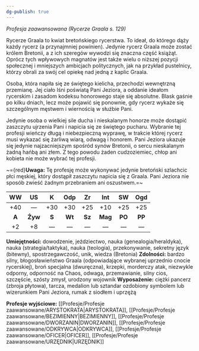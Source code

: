 ```yaml
---
dg-publish: true
---
```

*Profesja zaawansowana (Rycerze Graala s. 129)*

Rycerze Graala to kwiat bretońskiego rycerstwa. To ideał, do którego dąży każdy rycerz (a przynajmniej powinien). Jedynie rycerz Graala może zostać królem Bretonii, a z ich szeregów wywodzi się znaczna część książąt. Oprócz tych wpływowych magnatów jest także wielu o niższej pozycji społecznej i mniejszych ambicjach politycznych, jak na przykład pustelnicy, którzy obrali za swój cel opiekę nad jedną z kaplic Graala.

Osoba, która napiła się ze świętego kielicha, przechodzi wewnętrzną przemianę. Jej ciało Iśni poświatą Pani Jeziora, a oddanie ideałom rycerskim i zasadom kodeksu honorowego staje się absolutne. Blask gaśnie po kilku dniach, lecz może pojawić się ponownie, gdy rycerz wykaże się szczególnym męstwem i wiernością w służbie Pani.

Jedynie osoba o wielkiej sile ducha i nieskalanym honorze może dostąpić zaszczytu ujrzenia Pani i napicia się ze świętego pucharu. Wybranie tej profesji wieńczy długą i niebezpieczną wyprawę, w trakcie której rycerz musi wykazać się żarliwą wiarą, odwagą i honorem. Pani Jeziora ukazuje się jedynie najzacniejszym spośród synów Bretonii, o sercu nieskalanym żadną hańbą ani złem. Z tego powodu żaden cudzoziemiec, chłop ani kobieta nie może wybrać tej profesji.

~={red}**Uwaga:** Tę profesję może wykonywać jedynie bretoński szlachcic płci męskiej, który dostąpił zaszczytu napicia się z Graala. Pani Jeziora nie sposób zwieść żadnym przebraniem ani oszustwem.=~

|  WW   |   US    |   K   |  Odp   |   Zr   |   Int   |   SW   |  Ogd   |
|:-----:|:-------:|:-----:|:------:|:------:|:-------:|:------:|:------:|
|  +40  |    —    |  +30  |  +30   |  +25   |   +10   |  +25   |  +25   |
| **A** | **Żyw** | **S** | **Wt** | **Sz** | **Mag** | **PO** | **PP** |
|  +2   |   +8    |   —   |   —    |   —    |    —    |   —    |   —    |
**Umiejętności:** dowodzenie, jeździectwo, nauka (genealogia/heraldyka), nauka (strategia/taktyka), nauka (teologia), przekonywanie, sekretny język (bitewny), spostrzegawczość, unik, wiedza (Bretonia)
**Zdolności:** bardzo silny, błogosławieństwo Graala (odpowiadające wybranej uprzednio cnocie rycerskiej), broń specjalna (dwuręczna), krzepki, morderczy atak, niezwykle odporny, odporność na Chaos, odwaga, przemawianie, silny cios, szczęście, szósty zmysł,
urodzony wojownik
**Wyposażenie:** ciężki pancerz (zbroja płytowa), tarcza, medalion lub sztandar ozdobiony symbolem lub wizerunkiem Pani Jeziora, rumak z siodłem i uprzężą

**Profesje wyjściowe:** [[Profesje/Profesje zaawansowane/ARYSTOKRATA\|ARYSTOKRATA]], [[Profesje/Profesje zaawansowane/BEZIMIENNY\|BEZIMIENNY]], [[Profesje/Profesje zaawansowane/DWORZANIN\|DWORZANIN]], [[Profesje/Profesje zaawansowane/ODKRYWCA\|ODKRYWCA]], [[Profesje/Profesje zaawansowane/OFICER\|OFICER]], [[Profesje/Profesje zaawansowane/URZĘDNIK\|URZĘDNIK]]